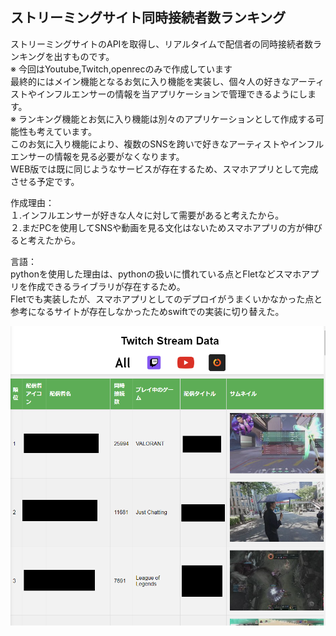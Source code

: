 ## ストリーミングサイト同時接続者数ランキング  
ストリーミングサイトのAPIを取得し、リアルタイムで配信者の同時接続者数ランキングを出すものです。  
※ 今回はYoutube,Twitch,openrecのみで作成しています  
最終的にはメイン機能となるお気に入り機能を実装し、個々人の好きなアーティストやインフルエンサーの情報を当アプリケーションで管理できるようにします。  
※ ランキング機能とお気に入り機能は別々のアプリケーションとして作成する可能性も考えています。  
このお気に入り機能により、複数のSNSを跨いで好きなアーティストやインフルエンサーの情報を見る必要がなくなります。  
WEB版では既に同じようなサービスが存在するため、スマホアプリとして完成させる予定です。  

作成理由：  
１.インフルエンサーが好きな人々に対して需要があると考えたから。  
２.まだPCを使用してSNSや動画を見る文化はないためスマホアプリの方が伸びると考えたから。

言語：  
pythonを使用した理由は、pythonの扱いに慣れている点とFletなどスマホアプリを作成できるライブラリが存在するため。  
Fletでも実装したが、スマホアプリとしてのデプロイがうまくいかなかった点と参考になるサイトが存在しなかったためswiftでの実装に切り替えた。

![](./sample.png)
